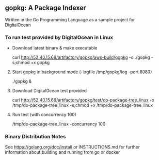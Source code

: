 ## gopkg: A Package Indexer ##

  Written in the Go Programming Language as a sample project for DigitalOcean



### To run test provided by DigitalOcean in Linux ###
* Download latest binary & make executable

  curl http://52.40.15.68/artifactory/gopkg/aws-build/gopkg -o ./gopkg  -s;chmod +x gopkg


2. Start gopkg in background mode (-logfile /tmp/gopkg/log -port 8080)

   ./gopkg &


3. Download DigitalOcean test provided 

   curl http://52.40.15.68/artifactory/gopkg/test/do-package-tree_linux -o /tmp/do-package-tree_linux -s;chmod +x /tmp/do-package-tree_linux


4. Run test (with concurrency 100)

   /tmp/do-package-tree_linux -concurrency 100
  

 
### Binary Distribution Notes ###

  See https://golang.org/doc/install or INSTRUCTIONS.md for further information about building and running from go or docker 
